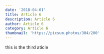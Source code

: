 ```yaml
---
date: '2018-04-01'
title: Article 6
description: Article 6
author: Article 6
category: Article 6
thumbnail: 'https://picsum.photos/304/200'
---
```

this is the third aticle

